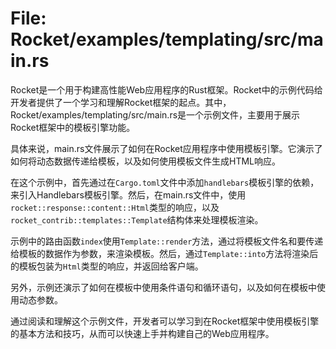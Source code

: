 # File: Rocket/examples/templating/src/main.rs

Rocket是一个用于构建高性能Web应用程序的Rust框架。Rocket中的示例代码给开发者提供了一个学习和理解Rocket框架的起点。其中，Rocket/examples/templating/src/main.rs是一个示例文件，主要用于展示Rocket框架中的模板引擎功能。

具体来说，main.rs文件展示了如何在Rocket应用程序中使用模板引擎。它演示了如何将动态数据传递给模板，以及如何使用模板文件生成HTML响应。

在这个示例中，首先通过在`Cargo.toml`文件中添加`handlebars`模板引擎的依赖，来引入Handlebars模板引擎。然后，在main.rs文件中，使用`rocket::response::content::Html`类型的响应，以及`rocket_contrib::templates::Template`结构体来处理模板渲染。

示例中的路由函数`index`使用`Template::render`方法，通过将模板文件名和要传递给模板的数据作为参数，来渲染模板。然后，通过`Template::into`方法将渲染后的模板包装为`Html`类型的响应，并返回给客户端。

另外，示例还演示了如何在模板中使用条件语句和循环语句，以及如何在模板中使用动态参数。

通过阅读和理解这个示例文件，开发者可以学习到在Rocket框架中使用模板引擎的基本方法和技巧，从而可以快速上手并构建自己的Web应用程序。

